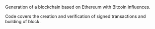 Generation of a blockchain based on Ethereum with Bitcoin influences.

Code covers the creation and verification of signed transactions and building of block.
